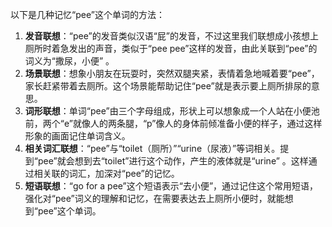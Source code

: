以下是几种记忆“pee”这个单词的方法：
1. **发音联想**：“pee”的发音类似汉语“屁”的发音，不过这里我们联想成小孩想上厕所时着急发出的声音，类似于“pee pee”这样的发音，由此关联到“pee”的词义为“撒尿，小便” 。
2. **场景联想**：想象小朋友在玩耍时，突然双腿夹紧，表情着急地喊着要“pee”，家长赶紧带着去厕所。这个场景能帮助记住“pee”就是表示要上厕所排尿的意思。 
3. **词形联想**：单词“pee”由三个字母组成，形状上可以想象成一个人站在小便池前，两个“e”就像人的两条腿，“p”像人的身体前倾准备小便的样子，通过这样形象的画面记住单词含义。 
4. **相关词汇联想**：“pee”与“toilet（厕所）”“urine（尿液）”等词相关。提到“pee”就会想到去“toilet”进行这个动作，产生的液体就是“urine” 。这样通过相关联的词汇，加深对“pee”的记忆。 
5. **短语联想**：“go for a pee”这个短语表示“去小便”，通过记住这个常用短语，强化对“pee”词义的理解和记忆，在需要表达去上厕所小便时，就能想到“pee”这个单词。 